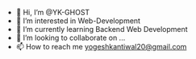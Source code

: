 - 👋 Hi, I’m @YK-GHOST
- 👀 I’m interested in Web-Development
- 🌱 I’m currently learning Backend Web Development
- 💞️ I’m looking to collaborate on ...
- 📫 How to reach me yogeshkantiwal20@gmail.com

<!---
YK-GHOST/YK-GHOST is a ✨ special ✨ repository because its `README.md` (this file) appears on your GitHub profile.
You can click the Preview link to take a look at your changes.
--->
